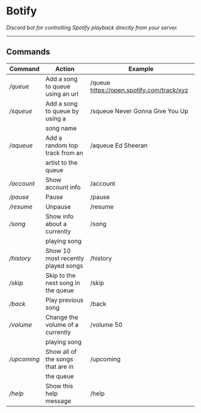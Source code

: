 # **Botify**
*Discord bot for controlling Spotify playback directly from your server.*

---

## Commands

Command           | Action                             | Example 
------------------| -----------------------------------|---------------
<em>/queue</em>           | Add a song to queue using an url   | /queue https://open.spotify.com/track/xyz
<em>/squeue</em>           | Add a song to queue by using a     | /squeue Never Gonna Give You Up
                  | song name                          | 
<em>/aqueue</em>           | Add a random top track from an     | /aqueue Ed Sheeran
                  | artist to the queue                |
<em>/account</em>          | Show account info                  | /account
<em>/pause</em>            | Pause                              | /pause
<em>/resume</em>          | Unpause                            | /resume
<em>/song</em>             | Show info about a currently        | /song
                  | playing song                       |
<em>/history</em>          | Show 10 most recently played songs | /history
<em>/skip</em>             | Skip to the next song in the queue | /skip
<em>/back</em>             | Play previous song                 | /back
<em>/volume</em>           | Change the volume of a currently   | /volume 50
                  | playing song                       | 
<em>/upcoming</em>         | Show all of the songs that are in  | /upcoming
                  | the queue                          |
<em>/help</em>            | Show this help message             | /help
